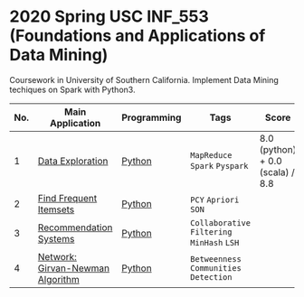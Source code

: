 # 2020 Spring USC INF_553 (Foundations and Applications of Data Mining)

Coursework in University of Southern California. Implement Data Mining techiques on Spark with Python3. 

|No.| Main Application |Programming|Tags|Score|
|---|------------------|-----------|----|-----|
|1|[Data Exploration](https://github.com/AaronYang2333/INF_553/blob/master/hw_pdf/assignment1.pdf)|[Python](https://github.com/AaronYang2333/INF_553/tree/master/ay_hw_1) |`MapReduce` `Spark` `Pyspark`|8.0 (python) + 0.0 (scala) / 8.8|
|2|[Find Frequent Itemsets](https://github.com/AaronYang2333/INF_553/blob/master/hw_pdf/assignment2.pdf)|[Python](https://github.com/AaronYang2333/INF_553/tree/master/ay_hw_2)| `PCY` `Apriori` `SON`||
|3|[Recommendation Systems]()|[Python]()|`Collaborative Filtering` `MinHash` `LSH`||
|4|[Network: Girvan-Newman Algorithm]()|[Python]()|`Betweenness` `Communities Detection`||
